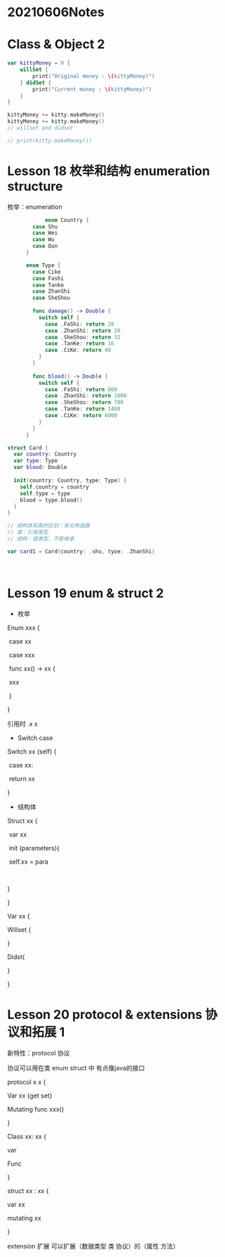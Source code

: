 # 20210606Notes

# Class & Object 2

```swift
var kittyMoney = 0 {
    willSet {
        print("Original money : \(kittyMoney)")
    } didSet {
        print("Current money : \(kittyMoney)")
    }
}

kittyMoney += kitty.makeMoney()
kittyMoney += kitty.makeMoney()
// willset and didset

// print(kitty.makeMoney())

```



# Lesson 18 枚举和结构 enumeration structure

枚举：enumeration

```swift
			enum Country {
        case Shu
        case Wei
        case Wu
        case Qun
      }

      enum Type {
        case Cike
        case Fashi
        case Tanke
        case ZhanShi
        case SheShou
        
        func damage() -> Double {
          switch self {
            case .FaShi: return 20
            case .ZhanShi: return 20
            case .SheShou: return 32
            case .TanKe: return 16
            case .CiKe: return 40
          }
        }
        
        func blood() -> Double {
          switch self {
            case .FaShi: return 800
            case .ZhanShi: return 1000
            case .SheShou: return 700
            case .TanKe: return 1400
            case .CiKe: return 6000
          }
        }
      }

struct Card {
  var country: Country
  var type: Type
  var blood: Double
  
  init(country: Country, type: Type) {
    self.country = country
    self.type = type
    blood = type.blood()
  }
}

// 结构体和类的区别：有无构造器
// 类：引用类型
// 结构：值类型，不能继承

var card1 = Card(country: .shu, tyoe: .ZhanShi)


```

​			

# Lesson 19 enum & struct 2

- 枚举

Enum xxx {

​	case xx

​	case xxx



​	func xx() -> xx {

​		xxx

​	}

}

引用时 .x x



- Switch case

Switch xx (self) {

​	case xx:

​	return xx



}



- 结构体

Struct xx {

​	var xx



​	init (parameters){

​		self.xx = para

​		

}



}



Var xx {

Willset {

}

Didst{

}

}



# Lesson 20 protocol & extensions 协议和拓展 1

新特性：protocol 协议

协议可以用在类 enum struct 中 有点像java的接口

protocol x x {

Var xx {get set}	

Mutating func xxx()

}



Class xx: xx {

var

Func

}



struct xx : xx {

var xx

mutating xx

}



extension 扩展 可以扩展（数据类型 类 协议）的（属性 方法）



